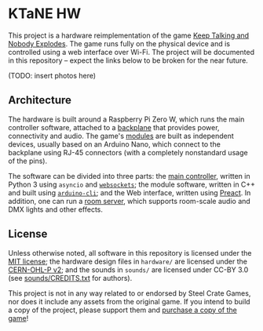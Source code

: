 # KTaNE HW

This project is a hardware reimplementation of the game [Keep Talking and Nobody Explodes][ktane]. The game runs fully on the physical device and is controlled using a web interface over Wi-Fi. The project will be documented in this repository &ndash; expect the links below to be broken for the near future.

(TODO: insert photos here)

## Architecture

The hardware is built around a Raspberry Pi Zero W, which runs the main controller software, attached to a [backplane](doc/hardware/backplane.md) that provides power, connectivity and audio. The game's [modules](doc/hardware/modules.md) are built as independent devices, usually based on an Arduino Nano, which connect to the backplane using RJ-45 connectors (with a completely nonstandard usage of the pins).

The software can be divided into three parts: the [main controller](doc/software/main_controller.md), written in Python 3 using `asyncio` and [`websockets`][websockets]; the module software, written in C++ and built using [`arduino-cli`][arduino-cli]; and the Web interface, written using [Preact][preact]. In addition, one can run a [room server](doc/software/room_server.md), which supports room-scale audio and DMX lights and other effects.

## License

Unless otherwise noted, all software in this repository is licensed under the [MIT license](LICENSE); the hardware design files in `hardware/` are licensed under the [CERN-OHL-P v2](hardware/LICENSE); and the sounds in `sounds/` are licensed under CC-BY 3.0 (see [sounds/CREDITS.txt](sounds/CREDITS.txt) for authors).

This project is not in any way related to or endorsed by Steel Crate Games, nor does it include any assets from the original game. If you intend to build a copy of the project, please support them and [purchase a copy of the game][buy-ktane]!

[ktane]: http://www.keeptalkinggame.com/
[buy-ktane]: https://keeptalkinggame.com/#buynow
[websockets]: https://websockets.readthedocs.io/en/stable/intro.html
[arduino-cli]: https://arduino.github.io/arduino-cli/latest/commands/arduino-cli/
[preact]: https://preactjs.com/

